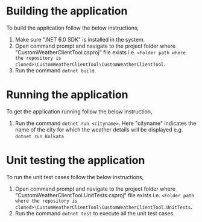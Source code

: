 # Building the application
To build the application follow the below instructions,
1. Make sure ".NET 6.0 SDK" is installed in the system.
2. Open command prompt and navigate to the project folder where "CustomWeatherClientTool.csproj" file exists i.e. `<Folder path where the repository is cloned>\CustomWeatherClientTool\CustomWeatherClientTool`.
3. Run the command `dotnet build`.

# Running the application
To get the application running follow the below instruction,
1. Run the command `dotnet run <cityname>`. Here "cityname" indicates the name of the city for which the weather details will be displayed e.g. `dotnet run Kolkata`

# Unit testing the application
To run the unit test cases follow the below instructions,
1. Open command prompt and navigate to the project folder where "CustomWeatherClientTool.UnitTests.csproj" file exists i.e. `<Folder path where the repository is cloned>\CustomWeatherClientTool\CustomWeatherClientTool.UnitTests`.
2. Run the command `dotnet test` to execute all the unit test cases.
